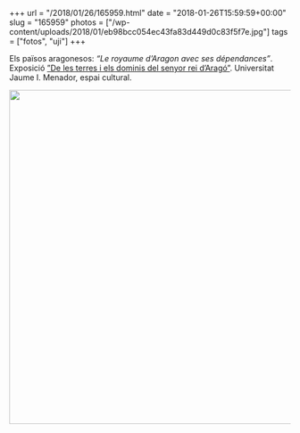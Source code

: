 +++
url = "/2018/01/26/165959.html"
date = "2018-01-26T15:59:59+00:00"
slug = "165959"
photos = ["/wp-content/uploads/2018/01/eb98bcc054ec43fa83d449d0c83f5f7e.jpg"]
tags = ["fotos", "uji"]
+++

Els països aragonesos: *“Le royaume d’Aragon avec ses dépendances”*. Exposició [”De les terres i els dominis del senyor rei d’Aragó”](http://www.uji.es/com/agenda/2017/12/21/exposicio-mapes/). Universitat Jaume I. Menador, espai cultural.

<img src="/wp-content/uploads/2018/01/eb98bcc054ec43fa83d449d0c83f5f7e.jpg" width="600" height="600" />
